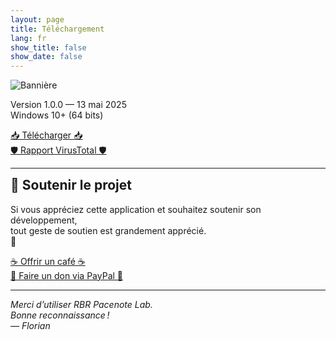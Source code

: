 ```yaml
---
layout: page
title: Téléchargement
lang: fr
show_title: false
show_date: false
---
```


<div class="download-center">
  <img src="{{ '/assets/images/banner/rect_transp_400_cropped.PNG' | relative_url }}" alt="Bannière" />
  <p>
    Version 1.0.0 — 13 mai 2025<br>
    Windows 10+ (64 bits)
  </p>
  <a class="button-custom" href="https://drive.google.com/file/d/1YC1bGsMw5jN-HohKLE1Fj5stQ5RsRzLM/view?usp=sharing">📥 Télécharger 📥</a><br>
  <a class="button-custom" href="https://www.virustotal.com/gui/file/97f67c9043cee9cbc3b2657c48b206a7df8307bd93951b3251b4d485972d6c09?nocache=1">🛡️ Rapport VirusTotal 🛡️</a>
  <hr>
  <div id="support-this-project"></div>
    <h2 style="margin-top: 0">🙏 Soutenir le projet</h2>
    <p>
      Si vous appréciez cette application et souhaitez soutenir son développement,<br>
      tout geste de soutien est grandement apprécié.<br>
      🧡
    </p>
    <a class="button-custom" href="https://buymeacoffee.com/floriangabelle">☕ Offrir un café ☕</a><br>
    <a class="button-custom" href="https://www.paypal.me/FlorianGabelle">💙 Faire un don via PayPal 💙</a>
  <hr>
  <p><em>Merci d’utiliser RBR Pacenote Lab.<br>Bonne reconnaissance !<br>— Florian</em></p>
</div>
